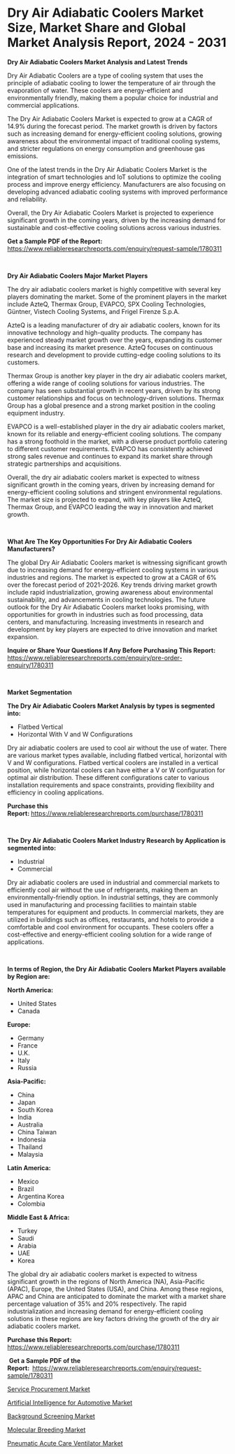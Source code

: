 <p><h1>Dry Air Adiabatic Coolers Market Size, Market Share and Global Market Analysis Report, 2024 - 2031</h1></p><p><strong>Dry Air Adiabatic Coolers Market Analysis and Latest Trends</strong></p>
<p><p>Dry Air Adiabatic Coolers are a type of cooling system that uses the principle of adiabatic cooling to lower the temperature of air through the evaporation of water. These coolers are energy-efficient and environmentally friendly, making them a popular choice for industrial and commercial applications.</p><p>The Dry Air Adiabatic Coolers Market is expected to grow at a CAGR of 14.9% during the forecast period. The market growth is driven by factors such as increasing demand for energy-efficient cooling solutions, growing awareness about the environmental impact of traditional cooling systems, and stricter regulations on energy consumption and greenhouse gas emissions.</p><p>One of the latest trends in the Dry Air Adiabatic Coolers Market is the integration of smart technologies and IoT solutions to optimize the cooling process and improve energy efficiency. Manufacturers are also focusing on developing advanced adiabatic cooling systems with improved performance and reliability.</p><p>Overall, the Dry Air Adiabatic Coolers Market is projected to experience significant growth in the coming years, driven by the increasing demand for sustainable and cost-effective cooling solutions across various industries.</p></p>
<p><strong>Get a Sample PDF of the Report:&nbsp;</strong> <a href="https://www.reliableresearchreports.com/enquiry/request-sample/1780311">https://www.reliableresearchreports.com/enquiry/request-sample/1780311</a></p>
<p>&nbsp;</p>
<p><strong>Dry Air Adiabatic Coolers Major Market Players</strong></p>
<p><p>The dry air adiabatic coolers market is highly competitive with several key players dominating the market. Some of the prominent players in the market include AzteQ, Thermax Group, EVAPCO, SPX Cooling Technologies, Güntner, Vistech Cooling Systems, and Frigel Firenze S.p.A.</p><p>AzteQ is a leading manufacturer of dry air adiabatic coolers, known for its innovative technology and high-quality products. The company has experienced steady market growth over the years, expanding its customer base and increasing its market presence. AzteQ focuses on continuous research and development to provide cutting-edge cooling solutions to its customers.</p><p>Thermax Group is another key player in the dry air adiabatic coolers market, offering a wide range of cooling solutions for various industries. The company has seen substantial growth in recent years, driven by its strong customer relationships and focus on technology-driven solutions. Thermax Group has a global presence and a strong market position in the cooling equipment industry.</p><p>EVAPCO is a well-established player in the dry air adiabatic coolers market, known for its reliable and energy-efficient cooling solutions. The company has a strong foothold in the market, with a diverse product portfolio catering to different customer requirements. EVAPCO has consistently achieved strong sales revenue and continues to expand its market share through strategic partnerships and acquisitions.</p><p>Overall, the dry air adiabatic coolers market is expected to witness significant growth in the coming years, driven by increasing demand for energy-efficient cooling solutions and stringent environmental regulations. The market size is projected to expand, with key players like AzteQ, Thermax Group, and EVAPCO leading the way in innovation and market growth.</p></p>
<p>&nbsp;</p>
<p><strong>What Are The Key Opportunities For Dry Air Adiabatic Coolers Manufacturers?</strong></p>
<p><p>The global Dry Air Adiabatic Coolers market is witnessing significant growth due to increasing demand for energy-efficient cooling systems in various industries and regions. The market is expected to grow at a CAGR of 6% over the forecast period of 2021-2026. Key trends driving market growth include rapid industrialization, growing awareness about environmental sustainability, and advancements in cooling technologies. The future outlook for the Dry Air Adiabatic Coolers market looks promising, with opportunities for growth in industries such as food processing, data centers, and manufacturing. Increasing investments in research and development by key players are expected to drive innovation and market expansion.</p></p>
<p><strong>Inquire or Share Your Questions If Any Before Purchasing This Report:</strong> <a href="https://www.reliableresearchreports.com/enquiry/pre-order-enquiry/1780311">https://www.reliableresearchreports.com/enquiry/pre-order-enquiry/1780311</a></p>
<p>&nbsp;</p>
<p><strong>Market Segmentation</strong></p>
<p><strong>The Dry Air Adiabatic Coolers Market Analysis by types is segmented into:</strong></p>
<p><ul><li>Flatbed Vertical</li><li>Horizontal With V and W Configurations</li></ul></p>
<p><p>Dry air adiabatic coolers are used to cool air without the use of water. There are various market types available, including flatbed vertical, horizontal with V and W configurations. Flatbed vertical coolers are installed in a vertical position, while horizontal coolers can have either a V or W configuration for optimal air distribution. These different configurations cater to various installation requirements and space constraints, providing flexibility and efficiency in cooling applications.</p></p>
<p><strong>Purchase this Report:&nbsp;</strong><a href="https://www.reliableresearchreports.com/purchase/1780311">https://www.reliableresearchreports.com/purchase/1780311</a></p>
<p>&nbsp;</p>
<p><strong>The Dry Air Adiabatic Coolers Market Industry Research by Application is segmented into:</strong></p>
<p><ul><li>Industrial</li><li>Commercial</li></ul></p>
<p><p>Dry air adiabatic coolers are used in industrial and commercial markets to efficiently cool air without the use of refrigerants, making them an environmentally-friendly option. In industrial settings, they are commonly used in manufacturing and processing facilities to maintain stable temperatures for equipment and products. In commercial markets, they are utilized in buildings such as offices, restaurants, and hotels to provide a comfortable and cool environment for occupants. These coolers offer a cost-effective and energy-efficient cooling solution for a wide range of applications.</p></p>
<p>&nbsp;</p>
<p><strong>In terms of Region, the Dry Air Adiabatic Coolers Market Players available by Region are:</strong></p>
<p>
    <p> <strong> North America: </strong>
        <ul>
            <li>United States</li>
            <li>Canada</li>
        </ul>
        </p> 
    <p> <strong> Europe: </strong>
        <ul>
            <li>Germany</li>
            <li>France</li>
            <li>U.K.</li>
            <li>Italy</li>
            <li>Russia</li>
        </ul>
        </p> 
    <p> <strong> Asia-Pacific: </strong>
        <ul>
            <li>China</li>
            <li>Japan</li>
            <li>South Korea</li>
            <li>India</li>
            <li>Australia</li>
            <li>China Taiwan</li>
            <li>Indonesia</li>
            <li>Thailand</li>
            <li>Malaysia</li>
        </ul>
        </p> 
    <p> <strong> Latin America: </strong>
        <ul>
            <li>Mexico</li>
            <li>Brazil</li>
            <li>Argentina Korea</li>
            <li>Colombia</li>
        </ul>
        </p> 
    <p> <strong> Middle East & Africa: </strong>
        <ul>
            <li>Turkey</li>
            <li>Saudi</li>
            <li>Arabia</li>
            <li>UAE</li>
            <li>Korea</li>
        </ul>
    </p>
    </p>
<p><p>The global dry air adiabatic coolers market is expected to witness significant growth in the regions of North America (NA), Asia-Pacific (APAC), Europe, the United States (USA), and China. Among these regions, APAC and China are anticipated to dominate the market with a market share percentage valuation of 35% and 20% respectively. The rapid industrialization and increasing demand for energy-efficient cooling solutions in these regions are key factors driving the growth of the dry air adiabatic coolers market.</p></p>
<p><strong>Purchase this Report: </strong><a href="https://www.reliableresearchreports.com/purchase/1780311">https://www.reliableresearchreports.com/purchase/1780311</a></p>
<p>&nbsp;<strong>Get a Sample PDF of the Report:&nbsp;&nbsp;</strong><a href="https://www.reliableresearchreports.com/enquiry/request-sample/1780311">https://www.reliableresearchreports.com/enquiry/request-sample/1780311</a></p>
<p><strong></strong></p>
<p><p><a href="https://medium.com/@kyliemorgan1913/service-procurement-market-outlook-industry-overview-and-forecast-2024-to-2031-f877c27e4725">Service Procurement Market</a></p><p><a href="https://medium.com/@kejsioni/artificial-intelligence-for-automotive-market-the-key-to-successful-business-strategy-forecast-64a7cfbbb419">Artificial Intelligence for Automotive Market</a></p><p><a href="https://medium.com/@besaosmani1903/background-screening-market-share-evolution-and-market-growth-trends-2024-2031-da51aa1b0888">Background Screening Market</a></p><p><a href="https://medium.com/@alesiabrahimi58/molecular-breeding-market-share-evolution-and-market-growth-trends-2024-2031-6a21a75c4e86">Molecular Breeding Market</a></p><p><a href="https://github.com/wwwkeltoum/Market-Research-Report-List-2/blob/main/pneumatic-acute-care-ventilator-market.md">Pneumatic Acute Care Ventilator Market</a></p></p>